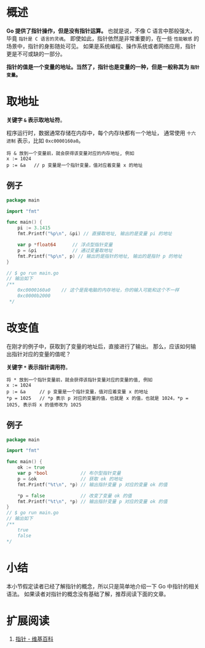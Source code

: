 # 概述
**Go 提供了指针操作，但是没有指针运算。**
也就是说，不像 C 语言中那般强大，毕竟 `指针是 C 语言的灵魂`。
即使如此，指针依然是非常重要的，在一些 `性能敏感` 的场景中，指针的身影随处可见。 
如果是系统编程、操作系统或者网络应用，指针更是不可或缺的一部分。

**指针的值是一个变量的地址。当然了，指针也是变量的一种，但是一般称其为 `指针变量`。**

# 取地址
**关键字 `&` 表示取地址符**。

程序运行时，数据通常存储在内存中，每个内存块都有一个地址， 通常使用 `十六进制` 表示，比如 `0xc0000160a0`。

```shell
将 & 放到一个变量前，就会获得该变量对应的内存地址, 例如
x := 1024
p := &a   // p 变量是一个指针变量，值对应着变量 x 的地址
```

## 例子
```go
package main

import "fmt"

func main() {
	pi := 3.1415
	fmt.Printf("%p\n", &pi) // 直接取地址, 输出的是变量 pi 的地址

	var p *float64      // 浮点型指针变量 
	p = &pi             // 通过变量取地址
	fmt.Printf("%p\n", p) // 输出的是指针的地址, 输出的是指针 p 的地址
}

// $ go run main.go
// 输出如下 
/**
    0xc0000160a0    // 这个是我电脑的内存地址，你的输入可能和这个不一样
    0xc0000b2000
 */
```

# 改变值
在刚才的例子中，获取到了变量的地址后，直接进行了输出。 那么，应该如何输出指针对应的变量的值呢？

**关键字 `*` 表示指针调用符**。
```shell
将 * 放到一个指针变量前，就会获得该指针变量对应的变量的值, 例如
x := 1024
p := &a     // p 变量是一个指针变量，值对应着变量 x 的地址
*p = 1025   // *p 表示 p 对应的变量的值，也就是 x 的值，也就是 1024，*p = 1025, 表示将 x 的值修改为 1025
```

## 例子
```go
package main

import "fmt"

func main() {
	ok := true
	var p *bool            // 布尔型指针变量
	p = &ok                // 获取 ok 的地址
	fmt.Printf("%t\n", *p) // 输出指针变量 p 对应的变量 ok 的值

	*p = false             // 改变了变量 ok 的值
	fmt.Printf("%t\n", *p) // 输出指针变量 p 对应的变量 ok 的值
}
// $ go run main.go
// 输出如下 
/**
    true
    false
*/
```

# 小结
本小节假定读者已经了解指针的概念，所以只是简单地介绍一下 Go 中指针的相关语法。
如果读者对指针的概念没有基础了解，推荐阅读下面的文章。

# 扩展阅读
1. [指针 - 维基百科](https://zh.m.wikipedia.org/zh-cn/%E6%8C%87%E6%A8%99_(%E9%9B%BB%E8%85%A6%E7%A7%91%E5%AD%B8))